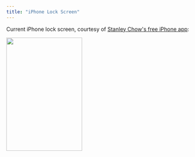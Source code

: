 ```yaml
---
title: "iPhone Lock Screen"
---
```

<p>Current iPhone lock screen, courtesy of <a href="http://click.linksynergy.com/fs-bin/stat?id=6PFrOqNV4B8&offerid=146261&type=3&subid=0&tmpid=1826&RD_PARM1=http%253A%252F%252Fitunes.apple.com%252Fca%252Fapp%252Fstanley-chow-illustration%252Fid424674121%253Fmt%253D8%2526uo%253D4%2526partnerId%253D30" target="itunes_store">Stanley Chow's free iPhone app</a>:</p>
<p><a href="https://chrisenns.com/wp-content/uploads/2011/04/IMG_1416.png"><img src="https://chrisenns.com/wp-content/uploads/2011/04/IMG_1416-200x300.png" alt="" title="Bill Murrary" width="200" height="300" class="aligncenter size-medium wp-image-19448" /></a></p>
